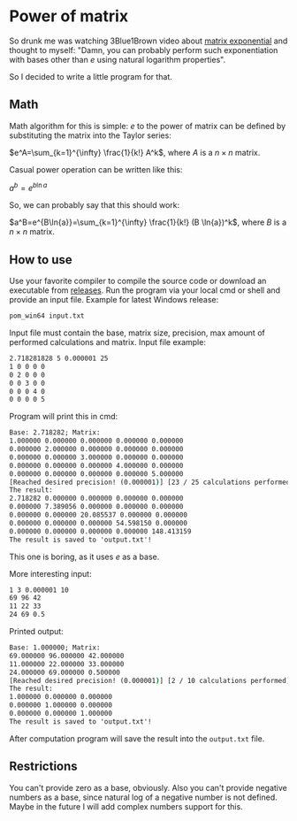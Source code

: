 # Power of matrix
So drunk me was watching 3Blue1Brown video about [matrix exponential](https://youtu.be/O85OWBJ2ayo) and thought to myself: "Damn, you can probably perform such exponentiation with bases other than $e$ using natural logarithm properties".

So I decided to write a little program for that.

## Math
Math algorithm for this is simple:
$e$ to the power of matrix can be defined by substituting the matrix into the Taylor series:

$e^A=\sum_{k=1}^{\infty} \frac{1}{k!} A^k$, where $A$ is a $n \times n$ matrix.

Casual power operation can be written like this:

$a^b=e^{b \ln{a}}$

So, we can probably say that this should work:

$a^B=e^{B\ln{a}}=\sum_{k=1}^{\infty} \frac{1}{k!} (B \ln{a})^k$, where $B$ is a $n \times n$ matrix.

## How to use
Use your favorite compiler to compile the source code or download an executable from [releases](https://github.com/sashokdimasik/pow-of-matrix/releases). Run the program via your local cmd or shell and provide an input file. Example for latest Windows release:

```cmd
pom_win64 input.txt
```

Input file must contain the base, matrix size, precision, max amount of performed calculations and matrix. Input file example:
```txt
2.718281828 5 0.000001 25
1 0 0 0 0
0 2 0 0 0
0 0 3 0 0
0 0 0 4 0
0 0 0 0 5
```
Program will print this in cmd:
```cmd
Base: 2.718282; Matrix:
1.000000 0.000000 0.000000 0.000000 0.000000
0.000000 2.000000 0.000000 0.000000 0.000000
0.000000 0.000000 3.000000 0.000000 0.000000
0.000000 0.000000 0.000000 4.000000 0.000000
0.000000 0.000000 0.000000 0.000000 5.000000
[Reached desired precision! (0.000001)] [23 / 25 calculations performed]
The result:
2.718282 0.000000 0.000000 0.000000 0.000000
0.000000 7.389056 0.000000 0.000000 0.000000
0.000000 0.000000 20.085537 0.000000 0.000000
0.000000 0.000000 0.000000 54.598150 0.000000
0.000000 0.000000 0.000000 0.000000 148.413159
The result is saved to 'output.txt'!
```
This one is boring, as it uses $e$ as a base.

More interesting input:

```txt
1 3 0.000001 10
69 96 42
11 22 33
24 69 0.5
```
Printed output:
```cmd
Base: 1.000000; Matrix:
69.000000 96.000000 42.000000
11.000000 22.000000 33.000000
24.000000 69.000000 0.500000
[Reached desired precision! (0.000001)] [2 / 10 calculations performed]
The result:
1.000000 0.000000 0.000000
0.000000 1.000000 0.000000
0.000000 0.000000 1.000000
The result is saved to 'output.txt'!
```

After computation program will save the result into the ```output.txt``` file.

## Restrictions
You can't provide zero as a base, obviously. Also you can't provide negative numbers as a base, since natural log of a negative number is not defined. Maybe in the future I will add complex numbers support for this.
